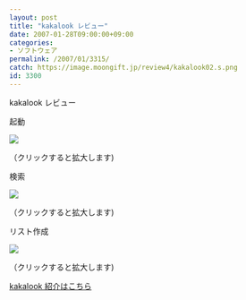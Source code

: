 ```yaml
---
layout: post
title: "kakalook レビュー"
date: 2007-01-28T09:00:00+09:00
categories:
- ソフトウェア
permalink: /2007/01/3315/
catch: https://image.moongift.jp/review4/kakalook02.s.png
id: 3300
---
```

kakalook レビュー  
<!--more-->

起動

  

  

[![](https://image.moongift.jp/review4/kakalook01.s.png)](https://image.moongift.jp/review4/kakalook01.png)  
  
（クリックすると拡大します)

  

検索

  

[![](https://image.moongift.jp/review4/kakalook02.s.png)](https://image.moongift.jp/review4/kakalook02.png)  
  
（クリックすると拡大します)

  

リスト作成

  

[![](https://image.moongift.jp/review4/kakalook03.s.png)](https://image.moongift.jp/review4/kakalook03.png)  
  
（クリックすると拡大します)

  

[kakalook 紹介はこちら](http://fw.moongift.jp/intro/i-3314.html)

